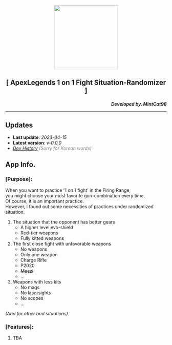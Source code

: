 <p align="center"><img src="https://user-images.githubusercontent.com/76907376/232702585-45dbd43d-1359-48a9-bffa-8bf6a99bcd89.svg" width="200" height="200" /></p>

## <p align="center">[ ApexLegends 1 on 1 Fight Situation-Randomizer ]</p>
**_<p align="right">Developed by. MintCat98</p>_**

---

## Updates
- **Last update**: _2023-04-15_
- **Latest version**: _v-0.0.0_
- _[Dev History](https://dusty-range-725.notion.site/ApexLegends-1-on-1-Fight-Situation-Randomizer-beb503bcbcc44ff1977fc54b02c5d7a6) <span style="color: #808080">(Sorry for Korean words)</span>_

## App Info.
### [Purpose]:
When you want to practice '1 on 1 fight' in the Firing Range,<br>
you might choose your most favorite gun-combination every time.<br>
Of course, it is an important practice.<br>
However, I found out some necessities of practices under randomized situation.

1. The situation that the opponent has better gears
	- A higher level evo-shield
	- Red-tier weapons
	- Fully kitted weapons
2. The first close fight with unfavorable weapons
	- No weapons
	- Only one weapon
	- Charge Rifle
	- P2020
	- ~~Mozzi~~
	- ...
3. Weapons with less kits
	- No mags
	- No lasersights
	- No scopes
	- ...

*(And for other bad situations)*

### [Features]:
1. TBA
